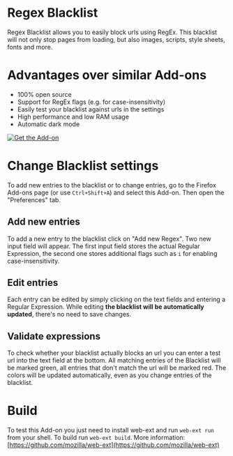 # Regex Blacklist

Regex Blacklist allows you to easily block urls using RegEx. This blacklist will not only stop pages from loading, but also images, scripts, style sheets, fonts and more.

# Advantages over similar Add-ons

* 100% open source
* Support for RegEx flags (e.g. for case-insensitivity)
* Easily test your blacklist against urls in the settings
* High performance and low RAM usage
* Automatic dark mode

[![**Get the Add-on**](https://extensionworkshop.com/assets/7a17e6-5cc43798bf2472557d8b437e779316758d0e41483542e921f6781694623ee71c.png "Get the Add-on")](https://addons.mozilla.org/en-US/firefox/addon/regex-blacklist/)

# Change Blacklist settings

To add new entries to the blacklist or to change entries, go to the Firefox Add-ons page (or use `Ctrl+Shift+A`) and select this Add-on. Then open the "Preferences" tab.

## Add new entries

To add a new entry to the blacklist click on "Add new Regex". Two new input field will appear. The first input field stores the actual Regular Expression, the second one stores additional flags such as `i` for enabling case-insensitivity.

## Edit entries

Each entry can be edited by simply clicking on the text fields and entering a Regular Expression. While editing **the blacklist will be automatically updated**, there's no need to save changes.

## Validate expressions

To check whether your blacklist actually blocks an url you can enter a test url into the text field at the bottom. All matching entries of the Blacklist will be marked green, all entries that don't match the url will be marked red. The colors will be updated automatically, even as you change entries of the blacklist.

# Build

To test this Add-on you just need to install web-ext and run `web-ext run` from your shell. To build run `web-ext build`. More information: [https://github.com/mozilla/web-ext](https://github.com/mozilla/web-ext)